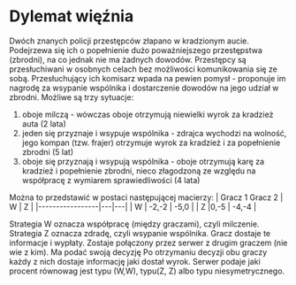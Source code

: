 # Dylemat więźnia
Dwóch znanych policji przestępców złapano w kradzionym aucie. Podejrzewa się ich o popełnienie dużo poważniejszego przestępstwa (zbrodni), na co jednak nie ma żadnych dowodów. Przestępcy są przesłuchiwani w osobnych celach bez możliwości komunikowania się ze sobą. Przesłuchujący ich komisarz wpada na pewien pomysł - proponuje im nagrodę za wsypanie wspólnika i dostarczenie
dowodów na jego udział w zbrodni. Możliwe są trzy sytuacje:
1.  oboje milczą - wówczas oboje otrzymują niewielki wyrok za kradzież auta (2 lata)
2.  jeden się przyznaje i wsypuje wspólnika - zdrajca wychodzi na wolność, jego kompan (tzw. frajer) otrzymuje wyrok za kradzież i za popełnienie zbrodni (5 lat)
3. oboje się przyznają i wsypują wspólnika - oboje otrzymują karę za kradzież i popełnienie zbrodni, nieco złagodzoną ze względu na współpracę z wymiarem sprawiedliwości (4 lata)

Można to przedstawić w postaci następującej macierzy: 
| Gracz 1 Gracz 2 | W | Z |
|-----------------|---|---|
| W | -2,-2 | -5,0 |
| Z |0,-5 | -4,-4 |

Strategia W oznacza współpracę (między graczami), czyli milczenie. Strategia Z oznacza zdradę, czyli
wsypanie wspólnika.
Gracz dostaje te informacje i wypłaty. Zostaje połączony przez serwer z drugim graczem (nie wie z
kim).
Ma podać swoją decyzję
Po otrzymaniu decyzji obu graczy każdy z nich dostaje informację jaki dostał wyrok.
Serwer podaje jaki procent równowag jest typu (W,W), typu(Z, Z) albo typu niesymetrycznego.
